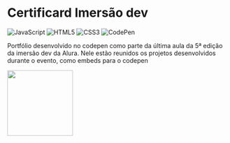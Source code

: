 # Certificard Imersão dev
![JavaScript](https://img.shields.io/static/v1?style=for-the-badge&message=JavaScript&color=222222&logo=JavaScript&logoColor=F7DF1E&label=)
![HTML5](https://img.shields.io/static/v1?style=for-the-badge&message=HTML5&color=E34F26&logo=HTML5&logoColor=FFFFFF&label=)
![CSS3](https://img.shields.io/static/v1?style=for-the-badge&message=CSS3&color=1572B6&logo=CSS3&logoColor=FFFFFF&label=)
![CodePen](https://img.shields.io/static/v1?style=for-the-badge&message=CodePen&color=000000&logo=CodePen&logoColor=FFFFFF&label=)

Portfólio desenvolvido no codepen como parte da última aula da 5ª edição da imersão dev da Alura. 
Nele estão reunidos os projetos desenvolvidos durante o evento, como embeds para o codepen

<img src="https://avatars.githubusercontent.com/u/4975968?s=200&v=4" height="150">
